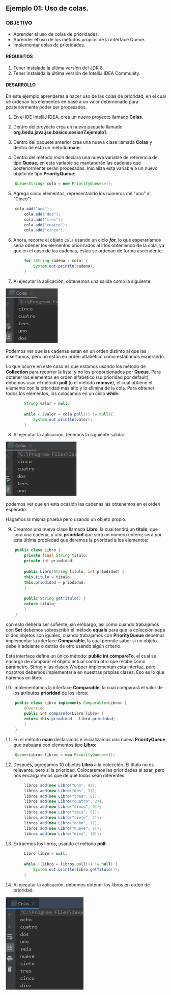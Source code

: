 ## Ejemplo 01: Uso de colas.

### OBJETIVO

- Aprender el uso de colas de prioridades.
- Aprender el uso de los métodos propios de la interface Queue.
- Implementar colas de prioridades.

#### REQUISITOS

1. Tener instalada la última versión del JDK 8.
2. Tener instalada la última versión de IntelliJ IDEA Community.


#### DESARROLLO

En este ejemplo aprenderás a hacer uso de las colas de prioridad, en el cual se ordenan los elementos en base a un valor determinado para posteriormente poder ser procesados.

1. En el IDE IntelliJ IDEA, crea un nuevo proyecto llamado **Colas**.

2. Dentro del proyecto crea un nuevo paquete llamado **org.bedu.java.jse.basico.sesion7.ejemplo1**.

3. Dentro del paquete anterior crea una nueva clase llamada **Colas** y dentro de esta un método **main**.

4. Dentro del método *main* declara una nueva variable de referencia de tipo **Queue<String>**, en esta variable se mantandrán las cadenas que posteriormente serán procesadas. Inicializa esta variable a un nuevo objeto de tipo **PriorityQueue**:
```java
	Queue<String> cola = new PriorityQueue<>();
```
	
5. Agrega cinco elementos, representando los números del "uno" al "Cinco":
```java
	cola.add("uno");
        cola.add("dos");
        cola.add("tres");
        cola.add("cuatro");
        cola.add("cinco");

```
6. Ahora, recorre el objeto `cola` usando un ciclo ***for***, lo que esperaríamos sería obener los elementos priorizados al irlos obteniendo de la cola, ya que en el caso de las cadenas, estas se ordenan de forma ascendente:

```java
        for (String cadena : cola) {
            System.out.println(cadena);
        }
```

7. Al ejecutar la aplicación, obtenemos una salida como la siguiente:

![imagen](img/img_01.jpg)

Podemos ver que las cadenas están en un orden distinto al que las insertamos, pero no están en orden alfabético como estábamos esperando.

Lo que ocurre en este caso es que estamos usando los método de **Collection** para recorrer la lista, y no los proporcionados por **Queue**. Para obtener los elementos en orden alfabético (su prioridad por default), debemos usar el método **poll** (o el método **remove**), el cual obtiene el elemento con la prioridad más alto y lo elimina de la cola. Para obtener todos los elementos, los colocamos en un ciclo ***while***:

```java
        String valor = null;

        while ( (valor = cola.poll()) != null){
            System.out.println(valor);
        }
```

8. Al ejecutar la aplicación, tenemos la siguiente salida:

![imagen](img/img_02.jpg)

podemos ver que en esta ocasión las cadenas las obtenemos en el orden esperado.

Hagamos la misma prueba pero usando un objeto propio. 

9. Creamos una nueva clase llamada **Libro**, la cual tendrá un **título**, que será una cadena, y una **prioridad** que será un número entero; será por esta última propiedad que daremos la prioridad a los elementos:
```java
	public class Libro {
	    private final String titulo;
	    private int priodidad;

	    public Libro(String titulo, int priodidad) {
		this.titulo = titulo;
		this.priodidad = priodidad;
	    }

	    public String getTitulo() {
		return titulo;
	    }
	}
```

con esto debería ser sufiente; sin embargo, así como cuando trabajamos con **Set** debemos sobrescribir el método **equals** para que la colección sepa si dos objetos son iguales, cuando trabajamos con **PriorityQueue** debemos implementar la interface **Comparable**, la cual permite saber si un objeto debe ir adelante o detrás de otro usando algún criterio. 

Esta interface define un único método: **public int compareTo**, el cual se encarga de comparar el objeto actual contra otro que recibe como parámetro. String y las clases Wrapper implementan esta interfaz, pero nosotros debemos implementarla en nuestras propias clases. Eso es lo que haremos en libro:

10. Implementamos la interface **Comparable**, la cual comparará el valor de los atributos **prioridad** de los libros:
```java
	public class Libro implements Comparable<Libro> {
	    @Override
	    public int compareTo(Libro libro) {
		return this.priodidad - libro.priodidad;
	    }
	}
```

11. En el método **main** declaramos e inicializamos una nueva **PriorityQueue** que trabajará con elementos tipo  **Libro**:
```java
	Queue<Libro> libros = new PriorityQueue<>();
```

12. Después, agregamos 10 objetos **Libro** a la colección. El título no es relevante, pero sí la prioridad. Colocaremos las prioridades al azar, pero nos encargaremos que de que todas sean diferentes:
```java
        libros.add(new Libro("uno", 4));
        libros.add(new Libro("dos", 3));
        libros.add(new Libro("tres", 8));
        libros.add(new Libro("cuatro", 2));
        libros.add(new Libro("cinco", 9));
        libros.add(new Libro("seis", 5));
        libros.add(new Libro("siete", 7));
        libros.add(new Libro("ocho", 1));
        libros.add(new Libro("nueve", 6));
        libros.add(new Libro("diez", 10));
```

13. Extraemos los libros, usando el método **poll**:
```java
        Libro libro = null;

        while ((libro = libros.poll()) != null) {
            System.out.println(libro.getTitulo());
        }
```

14. Al ejecutar la aplicación, debemos obtener los libros en orden de prioridad:


![imagen](img/img_03.jpg)

